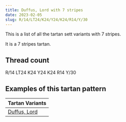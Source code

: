 ```yaml
---
title: Duffus, Lord with 7 stripes
date: 2023-02-05
slug: R/14/LT24/K24/Y24/K24/R14/Y/30
---
```

This is a list of all the tartan sett variants with 7 stripes.

It is a 7 stripes tartan.


## Thread count
R/14 LT24 K24 Y24 K24 R14 Y/30

## Examples of this tartan pattern

| Tartan Variants |
|---------------|
| [Duffus, Lord](/variants/r/14/lt24/k24/y24/k24/r14/y/30-k000000-lt806050-rc00000-yf0c000)||
